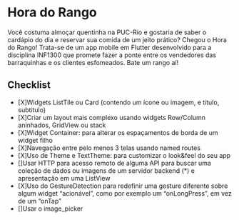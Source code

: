 # Hora do Rango
Você costuma almoçar quentinha na PUC-Rio e gostaria de saber o cardápio do dia e reservar sua comida de um jeito prático? Chegou o Hora do Rango! Trata-se de um app mobile em Flutter desenvolvido para a disciplina INF1300 que promete fazer a ponte entre os vendedores das barraquinhas e os clientes esfomeados. Bate um rango aí!
## Checklist
- [X]Widgets ListTile  ou Card  (contendo um ícone ou imagem, e título, subtítulo)
- [X]Criar um layout mais complexo usando widgets Row/Column aninhados, GridView ou stack
- [X]Widget Container: para alterar os espaçamentos de borda de um widget filho
- [X]Navegação entre pelo menos 3 telas usando named routes
- [X]Uso de Theme  e TextTheme: para customizar o look&feel do seu app 
- []Usar HTTP para acesso remoto de alguma API para buscar uma coleção de dados ou imagens de um servidor backend (*) e apresentação em uma ListView
- [X]Uso do GestureDetection para redefinir uma gesture diferente sobre algum widget “acionável”, como por exemplo um “onLongPress”, em vez de um “onTap”
- []Usar o image_picker 
 

